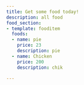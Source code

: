 ```yaml
---
title: Get some food today!
description: all food
food_section:
- template: fooditem
  foods:
  - name: pie
    price: 23
    description: pie
  - name: Chicken
    price: 200
    description: chik

---
```

